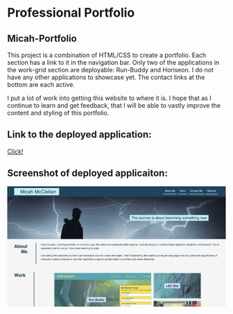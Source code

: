 # Professional Portfolio

## Micah-Portfolio

This project is a combination of HTML/CSS to create a portfolio. Each section has a link to it in the navigation bar. Only two of the applications in the work-grid section are deployable: Run-Buddy and Horiseon. I do not have any other applications to showcase yet. The contact links at the bottom are each active.

I put a lot of work into getting this website to where it is. I hope that as I continue to learn and get feedback, that I will be able to vastly improve the content and styling of this portfolio.

## Link to the deployed application:

[Click!](https://mcclellan-micah.github.io/micah-portfolio/)

## Screenshot of deployed applicaiton:

![Portfolio-Micah Screenshot](assets/images/portfolio-screenshot.png)
